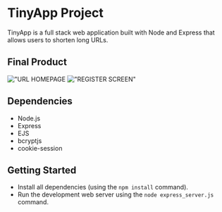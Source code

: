 # TinyApp Project

TinyApp is a full stack web application built with Node and Express that allows users to shorten long URLs.

## Final Product

!["URL HOMEPAGE](#)
!["REGISTER SCREEN"](#)

## Dependencies

- Node.js
- Express
- EJS
- bcryptjs
- cookie-session

## Getting Started

- Install all dependencies (using the `npm install` command).
- Run the development web server using the `node express_server.js` command.